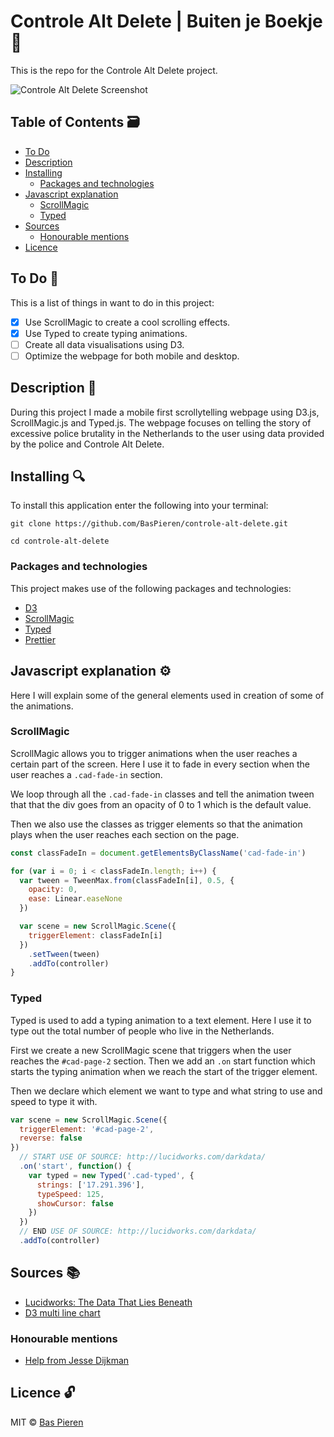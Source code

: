 # Controle Alt Delete | Buiten je Boekje 👮

This is the repo for the Controle Alt Delete project.

![Controle Alt Delete Screenshot](images/frontend-data-screenshot.png)

## Table of Contents 🗃
* [To Do](#to-do-)
* [Description](#description-)
* [Installing](#installing-)
  * [Packages and technologies](#packages-and-technologies)
* [Javascript explanation](#javascript-explanation-)
  * [ScrollMagic](#scrollmagic)
  * [Typed](#typed)
* [Sources](#sources-)
  * [Honourable mentions](#honourable-mentions)
* [Licence](#licence-)

## To Do 📌
This is a list of things in want to do in this project:
- [X] Use ScrollMagic to create a cool scrolling effects.
- [X] Use Typed to create typing animations.
- [ ] Create all data visualisations using D3.
- [ ] Optimize the webpage for both mobile and desktop.

## Description 📝
During this project I made a mobile first scrollytelling webpage using D3.js, ScrollMagic.js and Typed.js. The webpage focuses on telling the story of excessive police brutality in the Netherlands to the user using data provided by the police and Controle Alt Delete.

## Installing 🔍
To install this application enter the following into your terminal:
```
git clone https://github.com/BasPieren/controle-alt-delete.git

cd controle-alt-delete
```

### Packages and technologies
This project makes use of the following packages and technologies:

* [D3](https://d3js.org/)
* [ScrollMagic](http://scrollmagic.io/)
* [Typed](https://mattboldt.com/demos/typed-js/)
* [Prettier](https://www.npmjs.com/package/prettier)

## Javascript explanation ⚙️
Here I will explain some of the general elements used in creation of some of the animations.

### ScrollMagic
ScrollMagic allows you to trigger animations when the user reaches a certain part of the screen. Here I use it to fade in every section when the user reaches a `.cad-fade-in` section.

We loop through all the `.cad-fade-in` classes and tell the animation tween that that the div goes from an opacity of 0 to 1 which is the default value.

Then we also use the classes as trigger elements so that the animation plays when the user reaches each section on the page.

```js
const classFadeIn = document.getElementsByClassName('cad-fade-in')

for (var i = 0; i < classFadeIn.length; i++) {
  var tween = TweenMax.from(classFadeIn[i], 0.5, {
    opacity: 0,
    ease: Linear.easeNone
  })

  var scene = new ScrollMagic.Scene({
    triggerElement: classFadeIn[i]
  })
    .setTween(tween)
    .addTo(controller)
}
```

### Typed
Typed is used to add a typing animation to a text element. Here I use it to type out the total number of people who live in the Netherlands.

First we create a new ScrollMagic scene that triggers when the user reaches the `#cad-page-2` section. Then we add an `.on` start function which starts the typing animation when we reach the start of the trigger element.

Then we declare which element we want to type and what string to use and speed to type it with.

```js
var scene = new ScrollMagic.Scene({
  triggerElement: '#cad-page-2',
  reverse: false
})
  // START USE OF SOURCE: http://lucidworks.com/darkdata/
  .on('start', function() {
    var typed = new Typed('.cad-typed', {
      strings: ['17.291.396'],
      typeSpeed: 125,
      showCursor: false
    })
  })
  // END USE OF SOURCE: http://lucidworks.com/darkdata/
  .addTo(controller)
```

## Sources 📚
* [Lucidworks: The Data That Lies Beneath](http://lucidworks.com/darkdata/)
* [D3 multi line chart](https://beta.observablehq.com/@mbostock/d3-bar-chart)

### Honourable mentions
* [Help from Jesse Dijkman](https://github.com/jesseDijkman1)

## Licence 🔓
MIT © [Bas Pieren](https://github.com/BasPieren)
